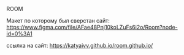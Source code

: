 ROOM

Макет по которому был сверстан сайт: https://www.figma.com/file/AFae48Pnj10koLZuFs6i2o/Room?node-id=0%3A1

ссылка на сайт: https://katyaivv.github.io/room.github.io/
